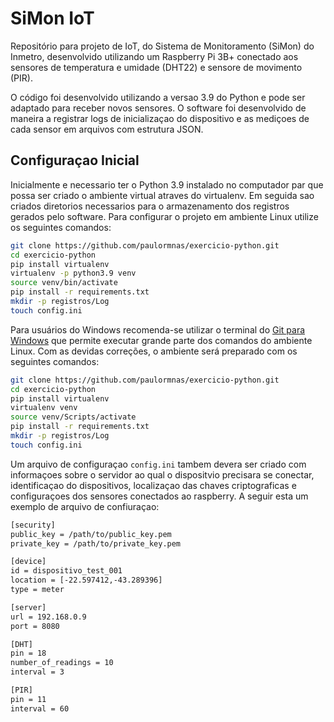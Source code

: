 # SiMon IoT
Repositório para projeto de IoT, do Sistema de Monitoramento (SiMon) do Inmetro, desenvolvido utilizando um Raspberry Pi 3B+ conectado aos sensores de temperatura e umidade (DHT22) e sensore de movimento (PIR).

O código foi desenvolvido utilizando a versao 3.9 do Python e pode ser adaptado para receber novos sensores. O software foi desenvolvido de maneira a registrar logs de inicializaçao do dispositivo e as mediçoes de cada sensor em arquivos com estrutura JSON.

## Configuraçao Inicial

Inicialmente e necessario ter o Python 3.9 instalado no computador par que possa ser criado o ambiente virtual atraves do virtualenv. Em seguida sao criados diretorios necessarios para o armazenamento dos registros gerados pelo software. Para configurar o projeto em ambiente Linux utilize os seguintes comandos:

```bash
git clone https://github.com/paulormnas/exercicio-python.git
cd exercicio-python
pip install virtualenv
virtualenv -p python3.9 venv
source venv/bin/activate
pip install -r requirements.txt
mkdir -p registros/Log
touch config.ini
```

Para usuários do Windows recomenda-se utilizar o terminal do [Git para Windows](https://git-scm.com/download/win) que permite executar grande parte dos comandos do ambiente Linux. Com as devidas correções, o ambiente será preparado com os seguintes comandos: 

```bash
git clone https://github.com/paulormnas/exercicio-python.git
cd exercicio-python
pip install virtualenv
virtualenv venv
source venv/Scripts/activate
pip install -r requirements.txt
mkdir -p registros/Log
touch config.ini
```
Um arquivo de configuraçao ```config.ini``` tambem devera ser criado com informaçoes sobre o servidor ao qual o dispositvio precisara se conectar, identificaçao do dispositivos, localizaçao das chaves criptograficas e configuraçoes dos sensores conectados ao raspberry. A seguir esta um exemplo de arquivo de confiuraçao:

```txt
[security]
public_key = /path/to/public_key.pem
private_key = /path/to/private_key.pem

[device]
id = dispositivo_test_001
location = [-22.597412,-43.289396]
type = meter

[server]
url = 192.168.0.9
port = 8080

[DHT]
pin = 18
number_of_readings = 10
interval = 3

[PIR]
pin = 11
interval = 60
```
